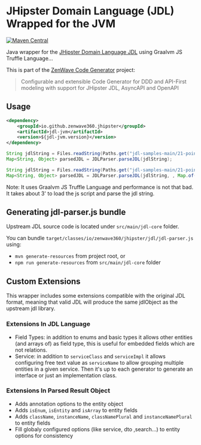 # JHipster Domain Language (JDL) Wrapped for the JVM

[![Maven Central](https://img.shields.io/maven-central/v/io.github.zenwave360.jhipster/jdl-jvm.svg?label=Maven%20Central&logo=apachemaven)](https://search.maven.org/artifact/io.github.zenwave360.jhipster/jdl-jvm)

Java wrapper for the [JHipster Domain Language JDL](https://www.jhipster.tech/jdl/intro) using Graalvm JS Truffle Language...

This is part of the [ZenWave Code Generator](https://github.com/ZenWave360/zenwave-code-generator) project:

> Configurable and extensible Code Generator for DDD and API-First modeling with support for JHipster JDL, AsyncAPI and OpenAPI

## Usage

```xml
<dependency>
    <groupId>io.github.zenwave360.jhipster</groupId>
    <artifactId>jdl-jvm</artifactId>
    <version>${jdl-jvm.version}</version>
</dependency>
```

```java
String jdlString = Files.readString(Paths.get("jdl-samples-main/21-points.jh"));
Map<String, Object> parsedJDL = JDLParser.parseJDL(jdlString);
```

```java
String jdlString = Files.readString(Paths.get("jdl-samples-main/21-points.jh"));
Map<String, Object> parsedJDL = JDLParser.parseJDL(jdlString, , Map.of("databaseType", "mongodb"));
```

Note: It uses Graalvm JS Truffle Language and performance is not that bad. It takes about 3' to load the js script and parse the jdl string.

## Generating jdl-parser.js bundle

Upstream JDL source code is located under `src/main/jdl-core` folder.

You can bundle `target/classes/io/zenwave360/jhipster/jdl/jdl-parser.js` using:

- `mvn generate-resources` from project root, or
- `npm run generate-resources` from `src/main/jdl-core` folder

## Custom Extensions

This wrapper includes some extensions compatible with the original JDL format, meaning that valid JDL will produce the same jdlObject as the upstream jdl library.

### Extensions In JDL Language

- Field Types: in addition to enums and basic types it allows other entities (and arrays of) as field type, this is useful for embedded fields which are not relations.
- Service: in addition to `serviceClass` and `serviceImpl` it allows configuring free text value as `serviceName` to allow grouping multiple entities in a given service. Then it's up to each generator to generate an interface or just an implementation class.

### Extensions In Parsed Result Object

- Adds annotation options to the entity object
- Adds `isEnum`, `isEntity` and `isArray` to entity fields
- Adds `className`, `instanceName`, `classNamePlural` and `instanceNamePlural` to entity fields
- Fill globaly configured options (like service, dto ,search...) to entity options for consistency
